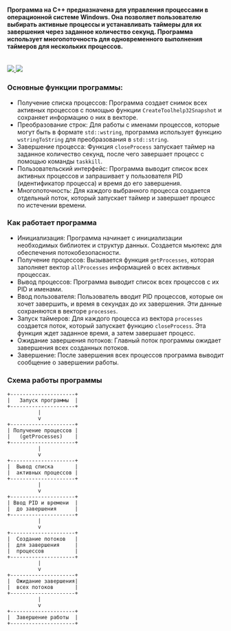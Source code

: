#### Программа на C++ предназначена для управления процессами в операционной системе Windows. Она позволяет пользователю выбирать активные процессы и устанавливать таймеры для их завершения через заданное количество секунд. Программа использует многопоточность для одновременного выполнения таймеров для нескольких процессов.

</br>
<div>
    <a href="README.md">
        <img src="https://img.shields.io/badge/README-RU-blue?color=44944a&labelColor=1C2325&style=for-the-badge">
    </a>
    <a href="README.en.md">
        <img src="https://img.shields.io/badge/README-ENG-blue?color=006400&labelColor=006400&style=for-the-badge">
    </a>
</div>

### Основные функции программы:
- Получение списка процессов: Программа создает снимок всех активных процессов с помощью функции `CreateToolhelp32Snapshot` и сохраняет информацию о них в векторе.
- Преобразование строк: Для работы с именами процессов, которые могут быть в формате `std::wstring`, программа использует функцию `wstringToString` для преобразования в `std::string`.
- Завершение процесса: Функция `closeProcess` запускает таймер на заданное количество секунд, после чего завершает процесс с помощью команды `taskkill`.
- Пользовательский интерфейс: Программа выводит список всех активных процессов и запрашивает у пользователя PID (идентификатор процесса) и время до его завершения.
- Многопоточность: Для каждого выбранного процесса создается отдельный поток, который запускает таймер и завершает процесс по истечении времени.

### Как работает программа
- Инициализация: Программа начинает с инициализации необходимых библиотек и структур данных. Создается мьютекс для обеспечения потокобезопасности.
- Получение процессов: Вызывается функция `getProcesses`, которая заполняет вектор `allProcesses` информацией о всех активных процессах.
- Вывод процессов: Программа выводит список всех процессов с их PID и именами.
- Ввод пользователя: Пользователь вводит PID процессов, которые он хочет завершить, и время в секундах до их завершения. Эти данные сохраняются в векторе `processes`.
- Запуск таймеров: Для каждого процесса из вектора `processes` создается поток, который запускает функцию `closeProcess`. Эта функция ждет заданное время, а затем завершает процесс.
- Ожидание завершения потоков: Главный поток программы ожидает завершения всех созданных потоков.
- Завершение: После завершения всех процессов программа выводит сообщение о завершении работы.

### Схема работы программы
```
+---------------------+
|   Запуск программы  |
+---------------------+
          |
          v
+---------------------+
| Получение процессов |
|   (getProcesses)    |
+---------------------+
          |
          v
+---------------------+
|  Вывод списка       |
|  активных процессов |
+---------------------+
          |
          v
+---------------------+
| Ввод PID и времени  |
|  до завершения      |
+---------------------+
          |
          v
+---------------------+
|  Создание потоков   |
|  для завершения     |
|  процессов          |
+---------------------+
          |
          v
+---------------------+
|  Ожидание завершения|
|  всех потоков       |
+---------------------+
          |
          v
+---------------------+
|  Завершение работы  |
+---------------------+
```
